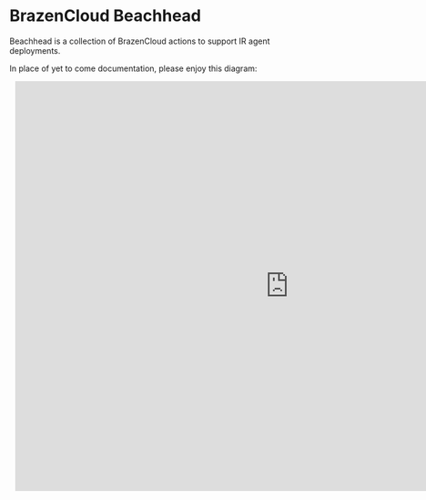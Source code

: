 # BrazenCloud Beachhead

Beachhead is a collection of BrazenCloud actions to support IR agent deployments.

In place of yet to come documentation, please enjoy this diagram:

<div style="width: 960px; height: 720px; margin: 10px; position: relative;"><iframe allowfullscreen frameborder="0" style="width:960px; height:720px" src="https://lucid.app/documents/embedded/3c729579-ce6f-42e2-82b7-e66f07ba3242" id="gysPQ72tb1N."></iframe></div>